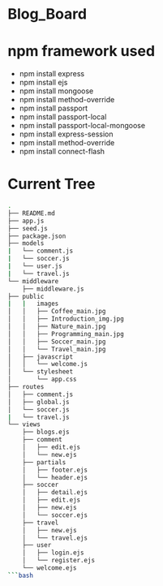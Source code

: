 # Blog_Board

# npm framework used
- npm install express
- npm install ejs
- npm install mongoose
- npm install method-override
- npm install passport
- npm install passport-local
- npm install passport-local-mongoose
- npm install express-session
- npm install method-override
- npm install connect-flash

# Current Tree
```bash
.
├── README.md
├── app.js      
├── seed.js
├── package.json
├── models
|   └── comment.js
|   └── soccer.js
|   └── user.js
|   └── travel.js
└── middleware
    ├── middleware.js
├── public
|   |   images
│   │   ├── Coffee_main.jpg
│   │   ├── Introduction_img.jpg
│   │   ├── Nature_main.jpg
│   │   ├── Programming_main.jpg
│   │   ├── Soccer_main.jpg
│   │   └── Travel_main.jpg
│   ├── javascript
│   │   └── welcome.js
│   └── stylesheet
│       └── app.css
├── routes
│   ├── comment.js
│   ├── global.js
│   └── soccer.js
|   └── travel.js
└── views
    ├── blogs.ejs
    ├── comment
    │   ├── edit.ejs
    │   └── new.ejs
    ├── partials
    │   ├── footer.ejs
    │   └── header.ejs
    ├── soccer
    │   ├── detail.ejs
    │   ├── edit.ejs
    │   ├── new.ejs
    │   └── soccer.ejs
    ├── travel
    │   ├── new.ejs
    │   └── travel.ejs
    ├── user
    │   ├── login.ejs
    │   └── register.ejs
    └── welcome.ejs
```bash
